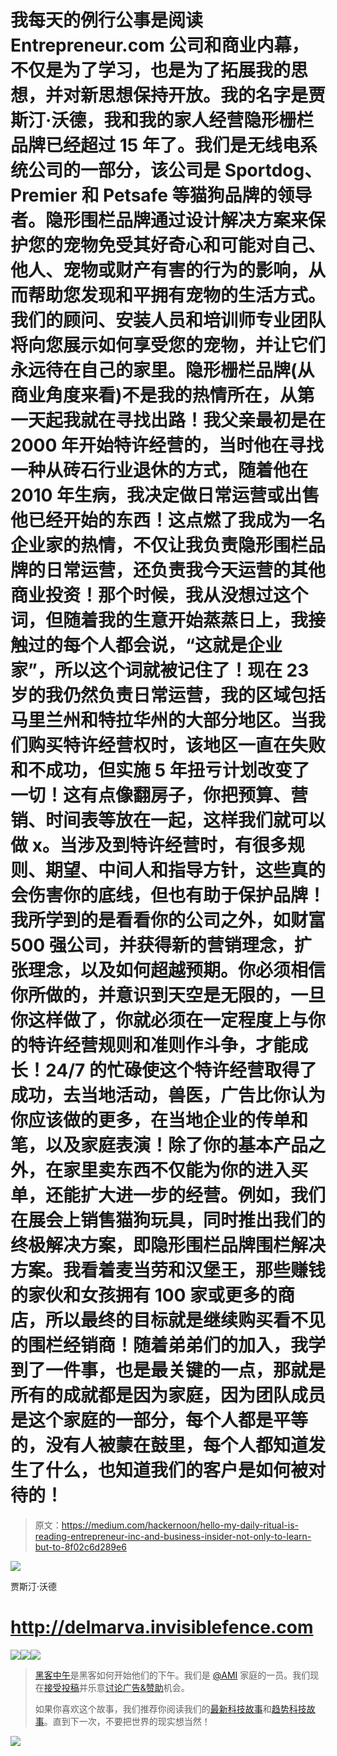 # 我每天的例行公事是阅读 Entrepreneur.com 公司和商业内幕，不仅是为了学习，也是为了拓展我的思想，并对新思想保持开放。我的名字是贾斯汀·沃德，我和我的家人经营隐形栅栏品牌已经超过 15 年了。我们是无线电系统公司的一部分，该公司是 Sportdog、Premier 和 Petsafe 等猫狗品牌的领导者。隐形围栏品牌通过设计解决方案来保护您的宠物免受其好奇心和可能对自己、他人、宠物或财产有害的行为的影响，从而帮助您发现和平拥有宠物的生活方式。我们的顾问、安装人员和培训师专业团队将向您展示如何享受您的宠物，并让它们永远待在自己的家里。隐形栅栏品牌(从商业角度来看)不是我的热情所在，从第一天起我就在寻找出路！我父亲最初是在 2000 年开始特许经营的，当时他在寻找一种从砖石行业退休的方式，随着他在 2010 年生病，我决定做日常运营或出售他已经开始的东西！这点燃了我成为一名企业家的热情，不仅让我负责隐形围栏品牌的日常运营，还负责我今天运营的其他商业投资！那个时候，我从没想过这个词，但随着我的生意开始蒸蒸日上，我接触过的每个人都会说，“这就是企业家”，所以这个词就被记住了！现在 23 岁的我仍然负责日常运营，我的区域包括马里兰州和特拉华州的大部分地区。当我们购买特许经营权时，该地区一直在失败和不成功，但实施 5 年扭亏计划改变了一切！这有点像翻房子，你把预算、营销、时间表等放在一起，这样我们就可以做 x。当涉及到特许经营时，有很多规则、期望、中间人和指导方针，这些真的会伤害你的底线，但也有助于保护品牌！我所学到的是看看你的公司之外，如财富 500 强公司，并获得新的营销理念，扩张理念，以及如何超越预期。你必须相信你所做的，并意识到天空是无限的，一旦你这样做了，你就必须在一定程度上与你的特许经营规则和准则作斗争，才能成长！24/7 的忙碌使这个特许经营取得了成功，去当地活动，兽医，广告比你认为你应该做的更多，在当地企业的传单和笔，以及家庭表演！除了你的基本产品之外，在家里卖东西不仅能为你的进入买单，还能扩大进一步的经营。例如，我们在展会上销售猫狗玩具，同时推出我们的终极解决方案，即隐形围栏品牌围栏解决方案。我看着麦当劳和汉堡王，那些赚钱的家伙和女孩拥有 100 家或更多的商店，所以最终的目标就是继续购买看不见的围栏经销商！随着弟弟们的加入，我学到了一件事，也是最关键的一点，那就是所有的成就都是因为家庭，因为团队成员是这个家庭的一部分，每个人都是平等的，没有人被蒙在鼓里，每个人都知道发生了什么，也知道我们的客户是如何被对待的！

> 原文：<https://medium.com/hackernoon/hello-my-daily-ritual-is-reading-entrepreneur-inc-and-business-insider-not-only-to-learn-but-to-8f02c6d289e6>

![](img/2d731c11cd7b1044b7b9e8dbbbecaced.png)

贾斯汀·沃德

# http://delmarva.invisiblefence.com

[![](img/50ef4044ecd4e250b5d50f368b775d38.png)](http://bit.ly/HackernoonFB)[![](img/979d9a46439d5aebbdcdca574e21dc81.png)](https://goo.gl/k7XYbx)[![](img/2930ba6bd2c12218fdbbf7e02c8746ff.png)](https://goo.gl/4ofytp)

> [黑客中午](http://bit.ly/Hackernoon)是黑客如何开始他们的下午。我们是 [@AMI](http://bit.ly/atAMIatAMI) 家庭的一员。我们现在[接受投稿](http://bit.ly/hackernoonsubmission)并乐意[讨论广告&赞助](mailto:partners@amipublications.com)机会。
> 
> 如果你喜欢这个故事，我们推荐你阅读我们的[最新科技故事](http://bit.ly/hackernoonlatestt)和[趋势科技故事](https://hackernoon.com/trending)。直到下一次，不要把世界的现实想当然！

[![](img/be0ca55ba73a573dce11effb2ee80d56.png)](https://goo.gl/Ahtev1)